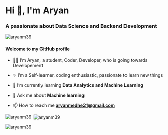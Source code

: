 <h1 >Hi 👋, I'm Aryan</h1>
<h3 >A passionate about Data Science and Backend Development</h3>

<p align="left"> <img src="https://komarev.com/ghpvc/?username=aryanm39&label=Profile%20views&color=0e75b6&style=flat" alt="aryanm39" /> </p>

#### Welcome to my GitHub profile 

- 👩‍💻 I’m Aryan, a student, Coder, Developer, who is going towards Developement 

- ✨ I’m a Self-learner, coding enthusiastic, passionate to learn new things 

- 🌱 I’m currently learning **Data Analytics and Machine Learning**

- 💬 Ask me about **Machine learning**

- 📫 How to reach me **aryanmedhe21@gmail.com**


<p><img align="left" src="https://github-readme-stats.vercel.app/api/top-langs?username=aryanm39&show_icons=true&locale=en&layout=compact" alt="aryanm39" /></p>

<p>&nbsp;<img align="center" src="https://github-readme-stats.vercel.app/api?username=aryanm39&show_icons=true&locale=en" alt="aryanm39" /></p>

<p><img align="center" src="https://github-readme-streak-stats.herokuapp.com/?user=aryanm39&" alt="aryanm39" /></p>
